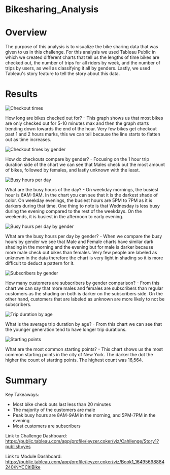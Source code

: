 # Bikesharing_Analysis

# Overview

The purpose of this analysis is to visualize the bike sharing data that was given to us in this challenge. For this analysis we used Tableau Public in which we created different charts that tell us the lengths of time bikes are checked out, the number of trips for all riders by week, and the number of trips by users, as well as classifying it all by genders. Lastly, we used Tableau's story feature to tell the story about this data.

# Results

![Checkout times](https://user-images.githubusercontent.com/95899763/162657444-fa6d0742-965d-4972-b9cb-facba5538264.PNG)

How long are bikes checked out for? - This graph shows us that most bikes are only checked out for 5-10 minutes max and then the graph starts trending down towards the end of the hour. Very few bikes get checkout past 1 and 2 hours marks, this we can tell because the line starts to flatten out as time increases.


![Checkout times by gender](https://user-images.githubusercontent.com/95899763/162657481-423494f3-fd6a-44b7-85b3-adb37e9f4a4a.PNG)

How do checkouts compare by gender? - Focusing on the 1 hour trip duration side of the chart we can see that Males check out the most amount of bikes, followed by females, and lastly unknown with the least.


![Busy hours per day](https://user-images.githubusercontent.com/95899763/162657502-f994ca94-7bda-4e2a-b683-846e1880b29c.PNG)

What are the busy hours of the day? - On weekday mornings, the busiest hour is 8AM-9AM. In the chart you can see that it is the darkest shade of color. On weekday evenings, the busiest hours are 5PM to 7PM as it is darkers during that time. One thing to note is that Wednesday is less busy during the evening compared to the rest of the weekdays. On the weekends, it is busiest in the afternoon to early evening.

![Busy hours per day by gender](https://user-images.githubusercontent.com/95899763/162657533-4de1829a-cca4-44cc-94cd-e0e7e0d11ec2.PNG)

What are the busy hours per day by gender? - When we compare the busy hours by gender we see that Male and Female charts have similar dark shading in the morning and the evening but for male is darker because more male check out bikes than females. Very few people are labeled as unknown in the data therefore the chart is very light in shading so it is more difficult to deduct a pattern for it.  

![Subscribers by gender](https://user-images.githubusercontent.com/95899763/162657581-e29593a8-6ee5-4614-865a-853f8a189013.PNG)

How many customers are subscribers by gender comparison? - From this chart we can say that more males and females are subscribers than regular customers as the shading on both is darker on the subscribers side. On the other hand, customers that are labeled as unknown are more likely to not be subscribers.


![Trip duration by age](https://user-images.githubusercontent.com/95899763/162657603-206a416b-952b-43fe-beac-b6589a1227cf.PNG)

What is the average trip duration by age? - From this chart we can see that the younger generation tend to have longer trip durations.

![Starting points](https://user-images.githubusercontent.com/95899763/162657631-8be8ce18-87e3-4400-929c-7eb0d0366de7.PNG)

What are the most common starting points? - This chart shows us the most common starting points in the city of New York. The darker the dot the higher the count of starting points. The highest count was 16,564.

# Summary

Key Takeaways:
- Most bike check outs last less than 20 minutes
- The majority of the customers are male
- Peak busy hours are 8AM-9AM in the morning, and 5PM-7PM in the evening
- Most customers are subscribers

Link to Challenge Dashboard:
https://public.tableau.com/app/profile/leyzer.coker/viz/Cahllenge/Story1?publish=yes

Link to Module Dashboard:
https://public.tableau.com/app/profile/leyzer.coker/viz/Book1_16495698884240/NYCCitiBike
